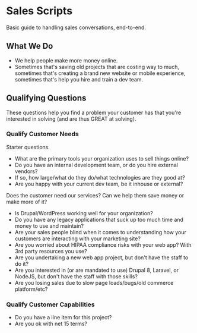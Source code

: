# Sales Scripts

Basic guide to handling sales conversations, end-to-end.

## What We Do


* We help people make more money online.
* Sometimes that's saving old projects that are costing way to much, sometimes that's creating a brand new website or mobile experience, sometimes that's help you hire and train a dev team.

## Qualifying Questions

These questions help you find a problem your customer has that you're interested in solving (and are thus GREAT at solving).

### Qualify Customer Needs

Starter questions.

* What are the primary tools your organization uses to sell things online?
* Do you have an internal development team, or do you hire external vendors?
* If so, how large/what do they do/what technologies are they good at?
* Are you happy with your current dev team, be it inhouse or external?

Does the customer need our services? Can we help them save money or make more of it?

* Is Drupal/WordPress working well for your organization?
* Do you have any legacy applications that suck up too much time and money to use and maintain?
* Are your sales people blind when it comes to understanding how your customers are interacting with your marketing site?
* Are you worried about HIPAA compliance risks with your web app? With 3rd party resources you use?
* Are you undertaking a new web app project, but don't have the staff to do it?
* Are you interested in (or are mandated to use) Drupal 8, Laravel, or NodeJS, but don't have the staff with those skills?
* Are you losing sales due to slow page loads/bugs/old commerce platform/etc?

### Qualify Customer Capabilities

* Do you have a line item for this project?
* Are you ok with net 15 terms?

